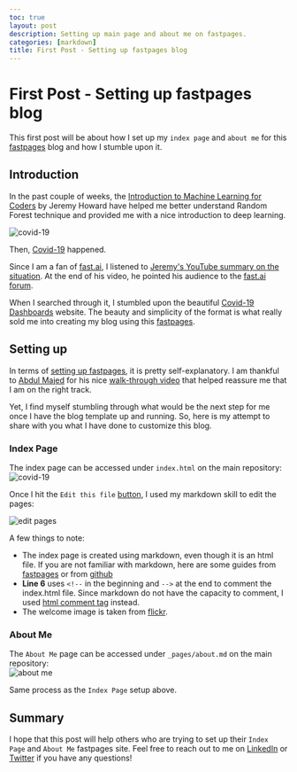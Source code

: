 ```yaml
---
toc: true
layout: post
description: Setting up main page and about me on fastpages.
categories: [markdown]
title: First Post - Setting up fastpages blog  
---
```


# First Post - Setting up fastpages blog  

This first post will be about how I set up my `index page` and `about me` for this [fastpages](https://github.com/fastai/fastpages) blog and how I stumble upon it.  

## Introduction  

In the past couple of weeks, the [Introduction to Machine Learning for Coders](https://course18.fast.ai/ml) by Jeremy Howard have helped me better understand Random Forest technique and provided me with a nice introduction to deep learning. 

![covid-19]({{site.baseurl}}/images/covid-19wordcloud.jpg "https://flic.kr/p/2iDBF1E") 

Then, [Covid-19](https://www.who.int/emergencies/diseases/novel-coronavirus-2019) happened.  

Since I am a fan of [fast.ai](https://www.fast.ai/), I listened to [Jeremy's YouTube summary on the situation](https://youtu.be/GZ0yNMnvwqY). At the end of his video, he pointed his audience to the [fast.ai forum](https://forums.fast.ai/c/covid-19/52). 

When I searched through it, I stumbled upon the beautiful [Covid-19 Dashboards](https://covid19dashboards.com/) website. The beauty and simplicity of the format is what really sold me into creating my blog using this [fastpages](https://github.com/fastai/fastpages). 

## Setting up

In terms of [setting up fastpages](https://github.com/fastai/fastpages#setup-instructions), it is pretty self-explanatory. I am thankful to [Abdul Majed](https://twitter.com/1littlecoder) for his nice [walk-through video](https://youtu.be/L0boq3zqazI) that helped reassure me that I am on the right track.  

Yet, I find myself stumbling through what would be the next step for me once I have the blog template up and running. So, here is my attempt to share with you what I have done to customize this blog. 

### Index Page

The index page can be accessed under `index.html` on the main repository:   
![covid-19]({{site.baseurl}}/images/index-html.png)   

Once I hit the `Edit this file` [button](https://help.github.com/assets/images/help/repository/edit-file-edit-button.png), I used my markdown skill to edit the pages: 

![edit pages]({{site.baseurl}}/images/Index-playaround.png)   

A few things to note: 
- The index page is created using markdown, even though it is an html file. If you are not familiar with markdown, here are some guides from [fastpages](https://fastpages.fast.ai/markdown/2020/01/14/test-markdown-post.html) or from [github](https://guides.github.com/features/mastering-markdown/)
- **Line 6** uses `<!--` in the beginning and `-->` at the end to comment the index.html file. Since markdown do not have the capacity to comment, I used [html comment tag](https://html.com/tags/comment-tag/) instead. 
- The welcome image is taken from [flickr](https://flic.kr/p/7BWCTs). 

### About Me

The `About Me` page can be accessed under `_pages/about.md` on the main repository:  
![about me]({{site.baseurl}}/images/blog_about.png)   

Same process as the `Index Page` setup above. 

## Summary

I hope that this post will help others who are trying to set up their `Index Page` and `About Me` fastpages site. Feel free to reach out to me on [LinkedIn](https://www.linkedin.com/in/atunanggara/) or [Twitter](https://twitter.com/atun_anggara) if you have any questions!
